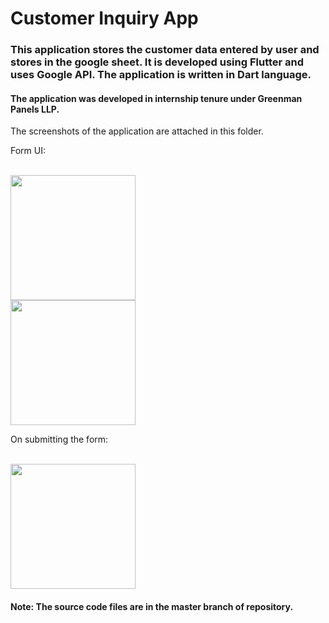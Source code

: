 <h1> Customer Inquiry App </h1>

<h3> This application stores the customer data entered by user and stores in the google sheet. It is developed using Flutter and uses Google API. The application is written in Dart language.</h3>

<h4> The application was developed in internship tenure under Greenman Panels LLP. </h4>

The screenshots of the application are attached in this folder.

<p>Form UI: </p>
<br>
<img src="https://github.com/rut00/customer_inquiry/blob/main/Screenshots/form_ui_1.png" width=200>
<br>
<img src="https://github.com/rut00/customer_inquiry/blob/main/Screenshots/form_ui_2.png" width=200>
<br>
<p>On submitting the form: </p>
<br>
<img src="https://github.com/rut00/customer_inquiry/blob/main/Screenshots/submission_page.png" width=200>

<h4> Note: The source code files are in the master branch of repository. </h4>
